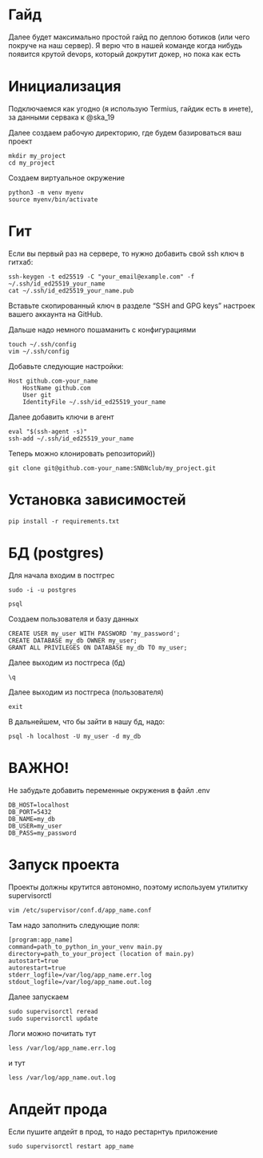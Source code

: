 # Гайд
Далее будет максимально простой гайд по деплою ботиков (или чего покруче на наш сервер).
Я верю что в нашей команде когда нибудь появится крутой devops, который докрутит докер, но пока как есть

# Инициализация

Подключаемся как угодно (я использую Termius, гайдик есть в инете), за данными сервака к @ska_19

Далее создаем рабочую директорию, где будем базироваться ваш проект

```
mkdir my_project
cd my_project
```

Создаем виртуальное окружение

```
python3 -m venv myenv
source myenv/bin/activate
```

# Гит

Если вы первый раз на сервере, то нужно добавить свой ssh ключ в гитхаб:
```
ssh-keygen -t ed25519 -C "your_email@example.com" -f ~/.ssh/id_ed25519_your_name
cat ~/.ssh/id_ed25519_your_name.pub
```

Вставьте скопированный ключ в разделе “SSH and GPG keys” настроек вашего аккаунта на GitHub.

Дальше надо немного пошаманить с конфигурациями

```
touch ~/.ssh/config
vim ~/.ssh/config
```

Добавьте следующие настройки:

```
Host github.com-your_name
    HostName github.com
    User git
    IdentityFile ~/.ssh/id_ed25519_your_name
```

Далее добавить ключи в агент

```
eval "$(ssh-agent -s)"
ssh-add ~/.ssh/id_ed25519_your_name
```

Теперь можно клонировать репозиторий))

```
git clone git@github.com-your_name:SNBNclub/my_project.git
```

# Установка зависимостей

```
pip install -r requirements.txt
```

# БД (postgres)

Для начала входим в постгрес

```
sudo -i -u postgres
```
```
psql
```

Создаем пользователя и базу данных

```
CREATE USER my_user WITH PASSWORD 'my_password';
CREATE DATABASE my_db OWNER my_user;
GRANT ALL PRIVILEGES ON DATABASE my_db TO my_user;
```

Далее выходим из постгреса (бд)

``` 
\q
```

Далее выходим из постгреса (пользователя)

```
exit
```

В дальнейшем, что бы зайти в нашу бд, надо:

```
psql -h localhost -U my_user -d my_db
```


# ВАЖНО!
Не забудьте добавить переменные окружения в файл .env

```
DB_HOST=localhost
DB_PORT=5432
DB_NAME=my_db
DB_USER=my_user
DB_PASS=my_password
```

# Запуск проекта
Проекты должны крутится автономно, поэтому используем утилитку supervisorctl

```
vim /etc/supervisor/conf.d/app_name.conf
```

Там надо заполнить следующие поля:

```
[program:app_name]
command=path_to_python_in_your_venv main.py
directory=path_to_your_project (location of main.py)
autostart=true
autorestart=true
stderr_logfile=/var/log/app_name.err.log
stdout_logfile=/var/log/app_name.out.log
```

Далее запускаем

```
sudo supervisorctl reread
sudo supervisorctl update
```

Логи можно почитать тут

```
less /var/log/app_name.err.log
```

и тут

```
less /var/log/app_name.out.log
```

# Апдейт прода
Если пушите апдейт в прод, то надо рестарнтуь приложение

```
sudo supervisorctl restart app_name
```
